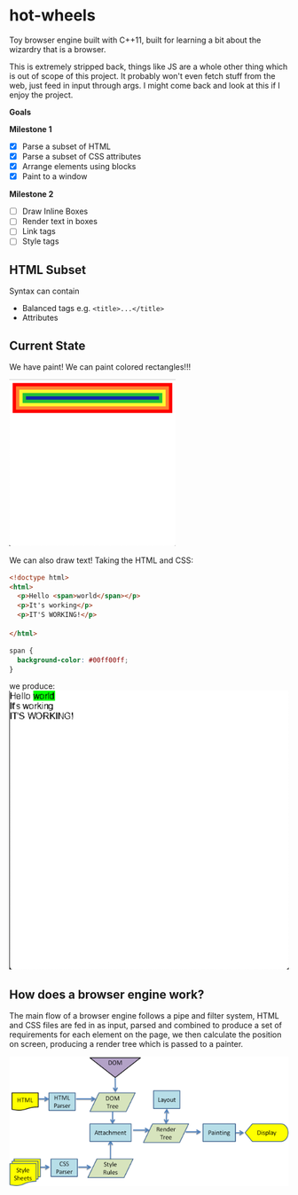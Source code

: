 # hot-wheels

Toy browser engine built with C++11, built for learning a bit about the wizardry that is a browser.

This is extremely stripped back, things like JS are a whole other thing which is out of scope of this project. It probably won't even fetch stuff from the web, just feed in input through args. I might come back and look at this if I enjoy the project.  

**Goals** 

**Milestone 1**
- [x] Parse a subset of HTML
- [x] Parse a subset of CSS attributes
- [x] Arrange elements using blocks
- [x] Paint to a window

**Milestone 2**
- [ ] Draw Inline Boxes
- [ ] Render text in boxes
- [ ] Link tags
- [ ] Style tags

## HTML Subset

Syntax can contain 

- Balanced tags e.g. `<title>...</title>`
- Attributes

## Current State

We have paint! We can paint colored rectangles!!!

<img src="docs/rainbowdiv.png" width="300" alt="Rainbow colored divs" >

We can also draw text! Taking the HTML and CSS:
```html
<!doctype html>
<html>
  <p>Hello <span>world</span></p>
  <p>It's working</p>
  <p>IT'S WORKING!</p>

</html>
```
```css
span {
  background-color: #00ff00ff;
}
```
we produce: 
<img src="docs/itsworking.png" alt="Screenshot of text being rendered">

## How does a browser engine work? 

The main flow of a browser engine follows a pipe and filter system, HTML and CSS files are fed in as input, parsed and combined to produce a set of requirements for each element on the page, we then calculate the position on screen, producing a render tree which is passed to a painter. 

![Diagram of Pipe and Filter System](docs/webkitflow.png)


